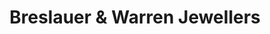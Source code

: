 ---
title: "Breslauer & Warren Jewellers"
url: /calgary/breslauer-und-warren-jewellers/
shop: Schmuck
---